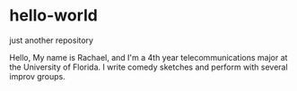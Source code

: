 # hello-world
just another repository 

Hello, 
My name is Rachael, and I'm a 4th year telecommunications major at the 
University of Florida. I write comedy sketches and perform with 
several improv groups. 
